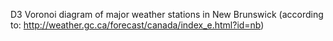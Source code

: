 D3 Voronoi diagram of major weather stations in New Brunswick (according to: http://weather.gc.ca/forecast/canada/index_e.html?id=nb) 
